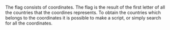 The flag consists of coordinates. The flag is the result of the first letter of all the countries that the coordines represents. To obtain the countries which belongs to the coordinates it is possible to make a script, or simply search for all the coordinates. 